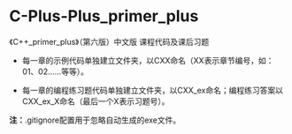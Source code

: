 # C-Plus-Plus_primer_plus
《C++_primer_plus》（第六版）中文版 课程代码及课后习题

* 每一章的示例代码单独建立文件夹，以CXX命名（XX表示章节编号，如：01、02……等等）。

* 每一章的编程练习题代码单独建立文件夹，以CXX_ex命名；编程练习答案以CXX_ex_X命名（最后一个X表示习题号）。

**注：**.gitignore配置用于忽略自动生成的exe文件。